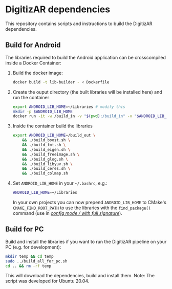 # DigitizAR dependencies
This repository contains scripts and instructions to build the DigitizAR dependencies. 

## Build for Android
The libraries required to build the Android application can be crosscompiled inside a Docker Container:
1. Build the docker image:
    ```sh
    docker build -t lib-builder - < Dockerfile
    ```
2. Create the ouput directory (the built libraries will be installed here) and run the container 
    ```sh
    export ANDROID_LIB_HOME=~/Libraries # modify this
    mkdir -p $ANDROID_LIB_HOME
    docker run -it -w /build_in -v "$(pwd):/build_in" -v "$ANDROID_LIB_HOME:/build_out" lib-builder
    ```
3. Inside the container build the libraries
    ```sh
    export ANDROID_LIB_HOME=/build_out \
        && ./build_boost.sh \
        && ./build_fmt.sh \
        && ./build_eigen.sh \
        && ./build_freeimage.sh \
        && ./build_glog.sh \
        && ./build_libyuv.sh \
        && ./build_ceres.sh \
        && ./build_colmap.sh
    ```
4. Set `ANDROID_LIB_HOME` in your `~/.bashrc`, e.g.:
    ```sh
    ANDROID_LIB_HOME=~/Libraries
    ```
   In your own projects you can now prepend `ANDROID_LIB_HOME` to CMake's [`CMAKE_FIND_ROOT_PATH`](https://cmake.org/cmake/help/latest/variable/CMAKE_FIND_ROOT_PATH.html#variable:CMAKE_FIND_ROOT_PATH) to use the libraries with the [`find_package()`](https://cmake.org/cmake/help/latest/command/find_package.html#command:find_package) command (use in [*config mode / with full signature*](https://cmake.org/cmake/help/latest/command/find_package.html#id6)).

## Build for PC
Build and install the libraries if you want to run the DigitizAR pipeline on your PC (e.g. for development):
```sh
mkdir temp && cd temp
sudo ../build_all_for_pc.sh
cd .. && rm -rf temp
```
This will download the dependencies, build and install them. Note: The script was developed for Ubuntu 20.04.